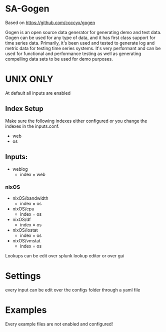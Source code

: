 # SA-Gogen

Based on https://github.com/coccyx/gogen

Gogen is an open source data generator for generating demo and test data.  Gogen can be used for any type of data, 
and it has first class support for time series data.  Primarily, it's been used and tested to generate log and metric data 
for testing time series systems.  It's very performant and can be used for functional and performance testing as well 
as generating compelling data sets to be used for demo purposes.

#
# UNIX ONLY

At default all inputs are enabled

## Index Setup
Make sure the following indexes either configured or you change the indexes in the inputs.conf.
* web
* os

## Inputs: 
* weblog
    * index = web
### nixOS
* nixOS/bandwidth
    * index = os
* nixOS/cpu
    * index = os
* nixOS/df
    * index = os
* nixOS/iostat
    * index = os
* nixOS/vmstat
    * index = os



Lookups can be edit over splunk lookup editor or over gui

# Settings
every input can be edit over the configs folder through a yaml file

# Examples
Every example files are not enabled and configured!